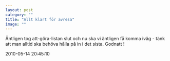 ```yaml
---
layout: post
category: ""
title: "Allt klart för avresa"
image: ""
---
```


<p>Äntligen tog att-göra-listan slut och nu ska vi äntligen få komma iväg - tänk att man alltid ska behöva hålla på in i det sista. Godnatt !</p>

2010-05-14 20:45:10